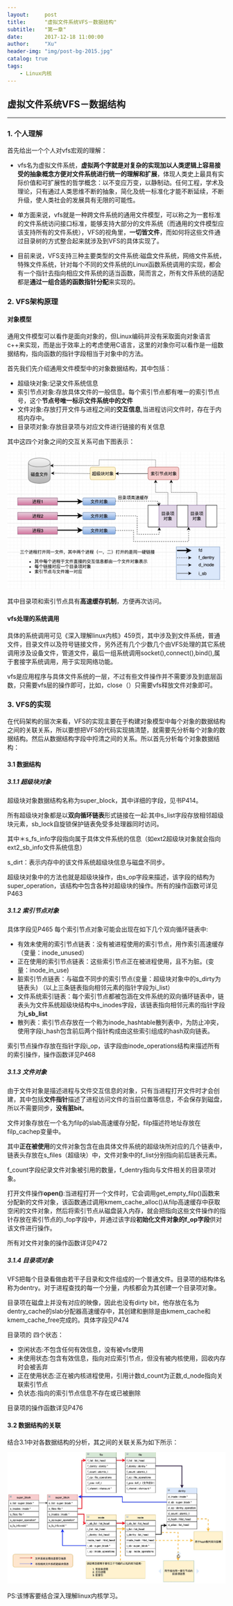 ```yaml
---
layout:     post
title:      "虚拟文件系统VFS－数据结构"
subtitle:   "第一章"
date:       2017-12-18 11:00:00
author:     "Xu"
header-img: "img/post-bg-2015.jpg"
catalog: true
tags:
    - Linux内核
---
```

## 虚拟文件系统VFS－数据结构

---

### 1. 个人理解
首先给出一个个人对vfs宏观的理解：

* vfs名为虚拟文件系统，**虚拟两个字就是对复杂的实现加以人类逻辑上容易接受的抽象概念方便对文件系统进行统一的理解和扩展**，体现人类史上最具有实际价值和可扩展性的哲学概念：以不变应万变，以静制动。任何工程，学术及理论，只有通过人类思维不断的抽象，简化及统一标准化才能不断延续，不断升级，使人类社会的发展具有无限的可能性。

* 单方面来说，vfs就是一种跨文件系统的通用文件模型，可以称之为一套标准的文件系统访问接口标准，能够支持大部分的文件系统（而通用的文件模型应该支持所有的文件系统），VFS的视角里，**一切皆文件**，而如何将这些文件通过目录树的方式整合起来就涉及到VFS的具体实现了。

* 目前来说，VFS支持三种主要类型的文件系统:磁盘文件系统，网络文件系统，特殊文件系统，针对每个不同的文件系统的Linux函数系统调用的实现，都会有一个指针去指向相应文件系统的适当函数，简而言之，所有文件系统的适配都是**通过一组合适的函数指针分配**来实现的。


### 2. VFS架构原理

#### 对象模型
通用文件模型可以看作是面向对象的，但Linux编码并没有采取面向对象语言c++来实现，而是出于效率上的考虑使用C语言，这里的对象你可以看作是一组数据结构，指向函数的指针字段相当于对象中的方法。

首先我们先介绍通用文件模型中的对象数据结构，其中包括：

* 超级块对象:记录文件系统信息
* 索引节点对象:存放具体文件的一般信息。每个索引节点都有唯一的索引节点号，这个**节点号唯一标示文件系统中的文件**
* 文件对象:存放打开文件与进程之间的**交互信息**,当进程访问文件时，存在于内核内存中。
* 目录项对象:存放目录项与对应文件进行链接的有关信息

其中这四个对象之间的交互关系可由下图表示： 

![VFS](/img/VFS.png)

其中目录项和索引节点具有**高速缓存机制**，方便再次访问。

#### vfs处理的系统调用
具体的系统调用可见《深入理解linux内核》459页，其中涉及到文件系统，普通文件，目录文件以及符号链接文件，另外还有几个少数几个由VFS处理的其它系统调用涉及设备文件，管道文件，最后一组系统调用socket(),connect(),bind(),属于套接字系统调用，用于实现网络功能。

vfs是应用程序与具体文件系统的一层，不过有些文件操作并不需要涉及到底层函数，只需要vfs层的操作即可，比如，close（）只需要vfs释放文件对象即可。

### 3. VFS的实现

在代码架构的层次来看，VFS的实现主要在于构建对象模型中每个对象的数据结构之间的关联关系，所以要想把VFS的代码实现搞清楚，就需要先分析每个对象的数据结构。然后从数据结构字段中捋清之间的关系。所以首先分析每个对象数据结构：

#### 3.1 数据结构

##### 3.1.1 超级块对象
超级块对象数据结构名称为super_block，其中详细的字段，见书P414。

所有超级块对象都是以**双向循环链表**形式链接在一起:其中s_list字段存放相邻超级块元素，sb_lock自旋锁保护链表免受多处理器同时访问。

其中＊s_fs_info字段指向属于具体文件系统的信息（如ext2超级块对象就会指向ext2_sb_info文件系统信息）

s_dirt：表示内存中的该文件系统超级块信息与磁盘不同步。

超级块对象中的方法也就是超级块操作，由s_op字段来描述，该字段的结构为super_operation，该结构中包含各种对超级块的操作。所有的操作函数可详见P463

##### 3.1.2 索引节点对象

具体字段见P465
每个索引节点对象可能会出现在如下几个双向循环链表中:

* 有效未使用的索引节点链表：没有被进程使用的索引节点，用作索引高速缓存（变量：inode_unused）
* 正在使用的索引节点链表：这些索引节点正在被进程使用，且不为脏。(变量：inode_in_use)
* 脏索引节点链表：与磁盘不同步的索引节点(变量：超级块对象中的s_dirty为链表头)
（以上三条链表指向相邻元素的指针字段为i_list）
* 文件系统索引链表：每个索引节点都被包涵在文件系统的双向循环链表中，链表头为文件系统超级块结构中s_inodes字段，该链表指向相邻元素的指针字段为**i_sb_list**
* 散列表：索引节点存放在一个称为inode_hashtable散列表中，为防止冲突，使用字段i_hash包含前后两个指针构成由这些索引组成的hash双向链表。


索引节点操作存放在指针字段i_op，该字段由inode_operations结构来描述所有的索引操作，操作函数详见P468

##### 3.1.3 文件对象

由于文件对象是描述进程与文件交互信息的对象，只有当进程打开文件时才会创建，其中包括**文件指针**描述了进程访问文件的当前位置等信息，不会保存到磁盘，所以不需要同步，**没有脏bit**。

文件对象存放在一个名为filp的slab高速缓存分配，filp描述符地址存放在filp_cachep变量中。

其中**正在被使用**的文件对象包含在由具体文件系统的超级块所对应的几个链表中，链表头存放在s_files（超级块）中，文件对象中的f_list分别指向前后链表元素。

f_count字段纪录文件对象被引用的数量，f_dentry指向与文件相关的目录项对象。

打开文件操作**open()**:当进程打开一个文件时，它会调用get_empty_filp()函数来分配新的文件对象，该函数通过调用kmem_cache_alloc()从filp高速缓存中获取空闲的文件对象，然后将索引节点从磁盘装入内存，就会把指向这些文件操作的指针存放在索引节点的i_fop字段中，并通过该字段**初始化文件对象的f_op字段**供对该文件进行操作。

所有对文件对象的操作函数详见P472

##### 3.1.4 目录项对象

VFS把每个目录看做由若干子目录和文件组成的一个普通文件。目录项的结构体名称为dentry。对于进程查找的每一个分量，内核都会为其创建一个目录项对象。

目录项在磁盘上并没有对应的映像，因此也没有dirty bit，他存放在名为dentry_cache的slab分配器高速缓存中，其创建和删除是由kmem_cache和kmem_cache_free完成的。具体字段见P474

目录项的 四个状态：

* 空闲状态:不包含任何有效信息，没有被vfs使用
* 未使用状态:包含有效信息，指向对应索引节点，但没有被内核使用，回收内存时会被丢弃
* 正在使用状态:正在被内核进程使用，引用计数d_count为正数,d_node指向关联索引节点
* 负状态:指向的索引节点信息不存在或已被删除

目录项的操作函数详见P476


#### 3.2 数据结构的关联

结合3.1中对各数据结构的分析，其之间的关联关系为如下所示：

![VFSRelationship](/img/VFSRelationship.png)

PS:该博客要结合深入理解linux内核学习。












